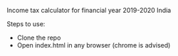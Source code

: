 Income tax calculator for financial year 2019-2020 India

Steps to use:
- Clone the repo
- Open index.html in any browser (chrome is advised)

